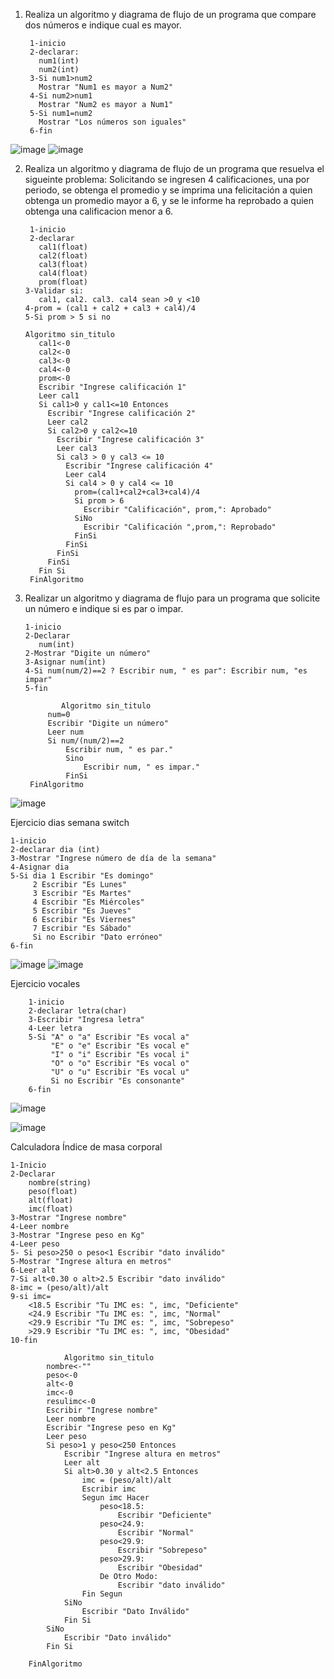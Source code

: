 1. Realiza un algoritmo y diagrama de flujo de un programa que compare dos números e indique cual es mayor.
  
        1-inicio
        2-declarar:
          num1(int)
          num2(int)
        3-Si num1>num2
          Mostrar "Num1 es mayor a Num2"
        4-Si num2>num1
          Mostrar "Num2 es mayor a Num1"
        5-Si num1=num2
          Mostrar "Los números son iguales"
        6-fin
        
![image](https://user-images.githubusercontent.com/113545552/191820726-9bb83b3c-9e54-484f-a1c7-5e8353aa79ac.png)
![image](https://user-images.githubusercontent.com/113545552/191820761-2c18a0d7-ce34-47f4-9808-f1d3f14518a6.png)

        
2. Realiza un algoritmo y diagrama de flujo de un programa que resuelva el sigueinte problema: Solicitando se ingresen 4 calificaciones, una por periodo, se obtenga el promedio y se imprima una felicitación a quien obtenga un promedio mayor a 6, y se le informe ha reprobado a quien obtenga una calificacion menor a 6.

        1-inicio
        2-declarar
          cal1(float)
          cal2(float)
          cal3(float)
          cal4(float)
          prom(float)
       3-Validar si:
          cal1, cal2. cal3. cal4 sean >0 y <10
       4-prom = (cal1 + cal2 + cal3 + cal4)/4
       5-Si prom > 5 si no
       
       Algoritmo sin_titulo
          cal1<-0
          cal2<-0
          cal3<-0
          cal4<-0
          prom<-0
          Escribir "Ingrese calificación 1"
          Leer cal1
          Si cal1>0 y cal1<=10 Entonces
            Escribir "Ingrese calificación 2"
            Leer cal2
            Si cal2>0 y cal2<=10
              Escribir "Ingrese calificación 3"
              Leer cal3
              Si cal3 > 0 y cal3 <= 10
                Escribir "Ingrese calificación 4"
                Leer cal4
                Si cal4 > 0 y cal4 <= 10
                  prom=(cal1+cal2+cal3+cal4)/4
                  Si prom > 6
                    Escribir "Calificación", prom,": Aprobado"
                  SiNo
                    Escribir "Calificación ",prom,": Reprobado"
                  FinSi
                FinSi
              FinSi
            FinSi
          Fin Si
        FinAlgoritmo

3. Realizar un algoritmo y diagrama de flujo para un programa que solicite un número e indique si es par o impar.

       1-inicio
       2-Declarar
          num(int)
       2-Mostrar "Digite un número"
       3-Asignar num(int)
       4-Si num(num/2)==2 ? Escribir num, " es par": Escribir num, "es impar"
       5-fin
       
		       Algoritmo sin_titulo
			num=0
			Escribir "Digite un número"
			Leer num
			Si num/(num/2)==2
				Escribir num, " es par."
				Sino
					Escribir num, " es impar."
				FinSi
		FinAlgoritmo


 ![image](https://user-images.githubusercontent.com/113545552/192011011-a148c9e0-dbef-46e2-854b-f5fd5ce9cce1.png)
   
       
Ejercicio dias semana switch

	1-inicio
	2-declarar dia (int)
	3-Mostrar "Ingrese número de día de la semana"
	4-Asignar dia
	5-Si dia 1 Escribir "Es domingo"
		 2 Escribir "Es Lunes"
		 3 Escribir "Es Martes"
		 4 Escribir "Es Miércoles"
		 5 Escribir "Es Jueves"
		 6 Escribir "Es Viernes"
		 7 Escribir "Es Sábado"
		 Si no Escribir "Dato erróneo"
	6-fin
![image](https://user-images.githubusercontent.com/113545552/192597717-645ae236-3b4d-4499-ab99-874c175b1f67.png)
![image](https://user-images.githubusercontent.com/113545552/192597964-e9cbf835-04a2-427d-abcd-bf31339961de.png)


Ejercicio vocales

		1-inicio
		2-declarar letra(char)
		3-Escribir "Ingresa letra"
		4-Leer letra
		5-Si "A" o "a" Escribir "Es vocal a"
		     "E" o "e" Escribir "Es vocal e"	
		     "I" o "i" Escribir "Es vocal i"
		     "O" o "o" Escribir "Es vocal o"
		     "U" o "u" Escribir "Es vocal u"
		     Si no Escribir "Es consonante"
		6-fin 

![image](https://user-images.githubusercontent.com/113545552/192598380-023721f3-24d2-4334-bdd1-60531a14508e.png)

![image](https://user-images.githubusercontent.com/113545552/192598097-2a0ad643-2b82-4a1a-9901-1a414b38d3bc.png)

Calculadora Índice de masa corporal

	1-Inicio
	2-Declarar 
		nombre(string)
		peso(float)
		alt(float)
		imc(float)
	3-Mostrar "Ingrese nombre"
	4-Leer nombre
	3-Mostrar "Ingrese peso en Kg"
	4-Leer peso
	5- Si peso>250 o peso<1 Escribir "dato inválido"
	5-Mostrar "Ingrese altura en metros"
	6-Leer alt
	7-Si alt<0.30 o alt>2.5 Escribir "dato inválido" 
	8-imc = (peso/alt)/alt
	9-si imc=
		<18.5 Escribir "Tu IMC es: ", imc, "Deficiente"
		<24.9 Escribir "Tu IMC es: ", imc, "Normal"
		<29.9 Escribir "Tu IMC es: ", imc, "Sobrepeso"
		>29.9 Escribir "Tu IMC es: ", imc, "Obesidad"
	10-fin
	
				Algoritmo sin_titulo
			nombre<-""
			peso<-0
			alt<-0
			imc<-0
			resulimc<-0
			Escribir "Ingrese nombre"
			Leer nombre
			Escribir "Ingrese peso en Kg"
			Leer peso
			Si peso>1 y peso<250 Entonces
				Escribir "Ingrese altura en metros"
				Leer alt
				Si alt>0.30 y alt<2.5 Entonces
					imc = (peso/alt)/alt
					Escribir imc
					Segun imc Hacer
						peso<18.5:
							Escribir "Deficiente"
						peso<24.9:
							Escribir "Normal"
						peso<29.9:
							Escribir "Sobrepeso"
						peso>29.9:
							Escribir "Obesidad"
						De Otro Modo:
							Escribir "dato inválido"
					Fin Segun
				SiNo
					Escribir "Dato Inválido"
				Fin Si
			SiNo
				Escribir "Dato inválido"
			Fin Si

		FinAlgoritmo

